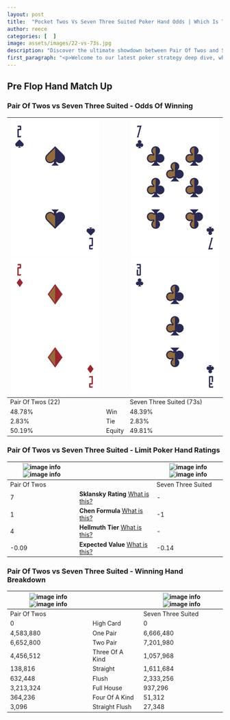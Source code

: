```yaml
---
layout: post
title:  "Pocket Twos Vs Seven Three Suited Poker Hand Odds | Which Is The Better Hand In Poker? A Complete Guide"
author: reece
categories: [  ]
image: assets/images/22-vs-73s.jpg
description: "Discover the ultimate showdown between Pair Of Twos and Seven Three Suited in poker! Uncover the odds, strategies, and scenarios where one hand triumphs over the other. Get ready to up your poker game with this thrilling analysis."
first_paragraph: "<p>Welcome to our latest poker strategy deep dive, where we're pitting two distinct hands against each other in a high-stakes showdown: Pair Of Twos vs Seven Three Suited.</p><p>In the dynamic world of poker, every decision counts, and knowing which hand holds the upper hand is key to your success at the table.</p><p>In this article, we'll dissect these two hands, explore the scenarios where one dominates the other, and equip you with the knowledge to make strategic choices that can tip the odds in your favor.</p><p>Get ready to unravel the intriguing dynamics of these poker hands and elevate your game to new heights.</p>"
---
```




[comment]: # (sp0)

## Pre Flop Hand Match Up

<div class="table hand-ratings" markdown="1"> 



### Pair Of Twos vs Seven Three Suited - Odds Of Winning


    
| ![image info](assets/images/hand1/2.png) ![image info](assets/images/hand1/2o.png) |  | ![image info](assets/images/hand2/7.png) ![image info](assets/images/hand2/3.png) |
| -------- | -------- | -------- |
| Pair Of Twos (22) |  | Seven Three Suited (73s) |
| 48.78% | Win | 48.39% |
| 2.83% | Tie | 2.83% |
| 50.19% | Equity | 49.81% |




[comment]: # (sp1)



### Pair Of Twos vs Seven Three Suited - Limit Poker Hand Ratings


    
| ![image info](https://www.riverpairs.com/assets/images/hand1/2.png) ![image info](https://www.riverpairs.com/assets/images/hand1/2o.png) |  | ![image info](https://www.riverpairs.com/assets/images/hand2/7.png) ![image info](https://www.riverpairs.com/assets/images/hand2/3.png) |
| -------- | -------- | -------- |
| Pair Of Twos |  | Seven Three Suited |
| 7 | **Sklansky Rating** [What is this?](/sklansky-rating-explained) | - |
| 1 | **Chen Formula** [What is this?](/chen-formula-explained) | -1 |
| 4 | **Hellmuth Tier** [What is this?](/Hellmuth-tier-explained) | - |
| -0.09 | **Expected Value** [What is this?](/expected-value-explained) | -0.14 |




[comment]: # (sp2)



### Pair Of Twos vs Seven Three Suited - Winning Hand Breakdown


    
| ![image info](https://www.riverpairs.com/assets/images/hand1/2.png) ![image info](https://www.riverpairs.com/assets/images/hand1/2o.png) |  | ![image info](https://www.riverpairs.com/assets/images/hand2/7.png) ![image info](https://www.riverpairs.com/assets/images/hand2/3.png) |
| -------- | -------- | -------- |
| Pair Of Twos |  | Seven Three Suited |
| 0 | High Card | 0 |
| 4,583,880 | One Pair | 6,666,480 |
| 6,652,800 | Two Pair | 7,201,980 |
| 4,456,512 | Three Of A Kind | 1,057,968 |
| 138,816 | Straight | 1,611,684 |
| 632,448 | Flush | 2,333,256 |
| 3,213,324 | Full House | 937,296 |
| 364,236 | Four Of A Kind | 51,312 |
| 3,096 | Straight Flush | 27,348 |




[comment]: # (sp3)



</div>

[comment]: # (sp4)



[comment]: # (sp5)

